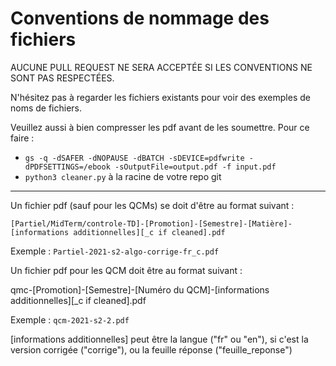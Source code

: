 # Conventions de nommage des fichiers

AUCUNE PULL REQUEST NE SERA ACCEPTÉE SI LES CONVENTIONS NE SONT PAS RESPECTÉES.

N'hésitez pas à regarder les fichiers existants pour voir des exemples de noms de fichiers.

Veuillez aussi à bien compresser les pdf avant de les soumettre. Pour ce faire :

* `gs -q -dSAFER -dNOPAUSE -dBATCH -sDEVICE=pdfwrite -dPDFSETTINGS=/ebook -sOutputFile=output.pdf -f input.pdf`
* `python3 cleaner.py` à la racine de votre repo git

-----

Un fichier pdf (sauf pour les QCMs) se doit d'être au format suivant :

`[Partiel/MidTerm/controle-TD]-[Promotion]-[Semestre]-[Matière]-[informations additionnelles][_c if cleaned].pdf`

Exemple : `Partiel-2021-s2-algo-corrige-fr_c.pdf`

Un fichier pdf pour les QCM doit être au format suivant :

qmc-[Promotion]-[Semestre]-[Numéro du QCM]-[informations additionnelles][_c if cleaned].pdf

Exemple : `qcm-2021-s2-2.pdf`

[informations additionnelles] peut être la langue ("fr" ou "en"), si c'est la version corrigée ("corrige"), ou la feuille réponse ("feuille_reponse")